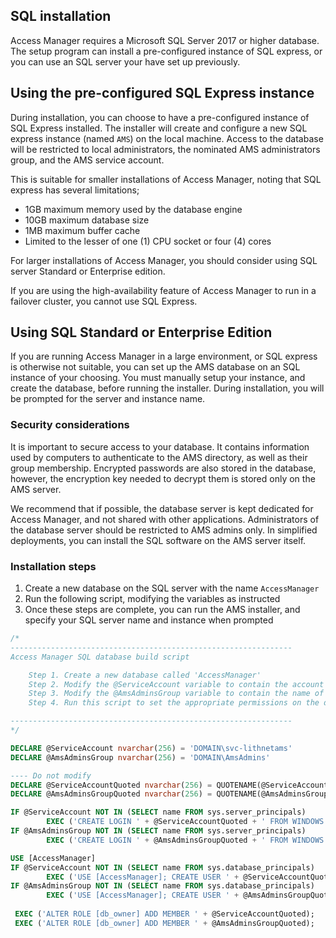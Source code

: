 ## SQL installation
Access Manager requires a Microsoft SQL Server 2017 or higher database. The setup program can install a pre-configured instance of SQL express, or you can use an SQL server your have set up previously. 

## Using the pre-configured SQL Express instance
During installation, you can choose to have a pre-configured instance of SQL Express installed. The installer will create and configure a new SQL express instance (named `AMS`) on the local machine. Access to the database will be restricted to local administrators, the nominated AMS administrators group, and the AMS service account.

This is suitable for smaller installations of Access Manager, noting that SQL express has several limitations;

- 1GB maximum memory used by the database engine
- 10GB maximum database size
- 1MB maximum buffer cache
- Limited to the lesser of one (1) CPU socket or four (4) cores 

For larger installations of Access Manager, you should consider using SQL server Standard or Enterprise edition.

If you are using the high-availability feature of Access Manager to run in a failover cluster, you cannot use SQL Express.

## Using SQL Standard or Enterprise Edition
If you are running Access Manager in a large environment, or SQL express is otherwise  not suitable, you can set up the AMS database on an SQL instance of your choosing. You must manually setup your instance, and create the database, before running the installer. During installation, you will be prompted for the server and instance name.

### Security considerations
It is important to secure access to your database. It contains information used by computers to authenticate to the AMS directory, as well as their group membership. Encrypted passwords are also stored in the database, however, the encryption key needed to decrypt them is stored only on the AMS server.

We recommend that if possible, the database server is kept dedicated for Access Manager, and not shared with other applications. Administrators of the database server should be restricted to AMS admins only. In simplified deployments, you can install the SQL software on the AMS server itself.

### Installation steps
1. Create a new database on the SQL server with the name `AccessManager`
2. Run the following script, modifying the variables as instructed
3. Once these steps are complete, you can run the AMS installer, and specify your SQL server name and instance when prompted

```sql
/*
---------------------------------------------------------------
Access Manager SQL database build script

	Step 1. Create a new database called 'AccessManager'
	Step 2. Modify the @ServiceAccount variable to contain the account name of the service account that is used to run the AMS service
	Step 3. Modify the @AmsAdminsGroup variable to contain the name of the group that contains all the AMS administrators
	Step 4. Run this script to set the appropriate permissions on the database

---------------------------------------------------------------
*/

DECLARE @ServiceAccount nvarchar(256) = 'DOMAIN\svc-lithnetams'
DECLARE @AmsAdminsGroup nvarchar(256) = 'DOMAIN\AmsAdmins'

---- Do not modify
DECLARE @ServiceAccountQuoted nvarchar(256) = QUOTENAME(@ServiceAccount);
DECLARE @AmsAdminsGroupQuoted nvarchar(256) = QUOTENAME(@AmsAdminsGroup);

IF @ServiceAccount NOT IN (SELECT name FROM sys.server_principals)
        EXEC ('CREATE LOGIN ' + @ServiceAccountQuoted + ' FROM WINDOWS WITH DEFAULT_DATABASE=[AccessManager]');
IF @AmsAdminsGroup NOT IN (SELECT name FROM sys.server_principals)
        EXEC ('CREATE LOGIN ' + @AmsAdminsGroupQuoted + ' FROM WINDOWS');

USE [AccessManager]
IF @ServiceAccount NOT IN (SELECT name FROM sys.database_principals)
        EXEC ('USE [AccessManager]; CREATE USER ' + @ServiceAccountQuoted + ' FOR LOGIN ' + @ServiceAccountQuoted);
IF @AmsAdminsGroup NOT IN (SELECT name FROM sys.database_principals)
        EXEC ('USE [AccessManager]; CREATE USER ' + @AmsAdminsGroupQuoted + ' FOR LOGIN ' + @AmsAdminsGroupQuoted);
			   
 EXEC ('ALTER ROLE [db_owner] ADD MEMBER ' + @ServiceAccountQuoted);
 EXEC ('ALTER ROLE [db_owner] ADD MEMBER ' + @AmsAdminsGroupQuoted);

```